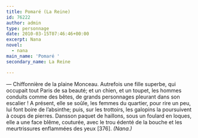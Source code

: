```yaml
---
title: Pomaré (La Reine)
id: 76222
author: admin
type: personnage
date: 2010-03-15T07:46:46+00:00
excerpt: Nana
novel:
  - nana
main_name: 'Pomaré '
secondary_name: La Reine

---
```

— Chiffonnière de la plaine Monceau. Autrefois une fille superbe, qui occupait tout Paris de sa beauté; et un chien, et un toupet, les hommes conduits comme des bêtes, de grands personnages pleurant dans son escalier ! A présent, elle se soûle, les femmes du quartier, pour rire un peu, lui font boire de l&rsquo;absinthe; puis, sur les trottoirs, les galopins la poursuivent à coups de pierres. Dansson paquet de haillons, sous un foulard en loques, elle a une face blême, couturée, avec le trou édenté de la bouche et les meurtrissures enflammées des yeux [376]. _(Nana.)_